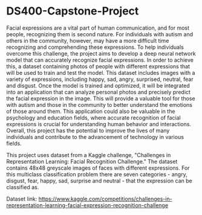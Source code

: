 # DS400-Capstone-Project

Facial expressions are a vital part of human communication, and for most people, recognizing them is second nature. For individuals with autism and others in the community, however, may have a more difficult time recognizing and comprehending these expressions. To help individuals overcome this challenge, the project aims to develop a deep neural network model that can accurately recognize facial expressions. In order to achieve this, a dataset containing photos of people with different expressions that will be used to train and test the model. This dataset includes images with a variety of expressions, including happy, sad, angry,  surprised, neutral, fear and disgust. Once the model is trained and optimized, it will be integrated into an application that can analyze personal photos and precisely predict the facial expression in the image. This will provide a valuable tool for those with autism and those in the community to better understand the emotions of those around them. This application could also be valuable in the psychology and education fields, where accurate recognition of facial expressions is crucial for understanding human behavior and interactions. Overall, this project has the potential to improve the lives of many individuals and contribute to the advancement of technology in various fields.

This project uses dataset from a Kaggle challenge, "Challenges in Representation Learning: Facial Recognition Challenge." The dataset contains 48x48 greyscale images of faces with different expressions. For this multiclass classification problem there are seven categories - angry, disgust, fear, happy, sad, surprise and neutral - that the expression can be classified as. 

Dataset link: https://www.kaggle.com/competitions/challenges-in-representation-learning-facial-expression-recognition-challenge

